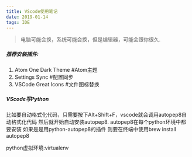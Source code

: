 ```yaml
---
title: VScode使用笔记
date: 2019-01-14
tags: IDE
---
```



> 电脑可能会换，系统可能会换，但是编辑器，可能会跟你很久.

##### 推荐安装插件:
1. Atom One Dark Theme   #Atom主题
2. Settings Sync         #配置同步
3. VSCode Great Icons    #文件图标替换


##### VScode写Python 
比如要自动格式化代码，只需要按下Alt+Shift+F，vscode就会调用autopep8自动格式化代码
然后就开始自动安装autopep8. autopep8在每个python环境中都要安装 
如果是是用python-autopep8的插件 则要在终端中使用brew install autopep8

python虚拟环境:virtualenv